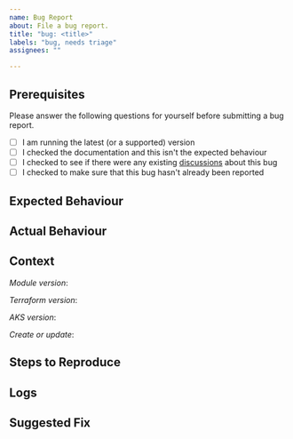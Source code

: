 ```yaml
---
name: Bug Report
about: File a bug report.
title: "bug: <title>"
labels: "bug, needs triage"
assignees: ""

---
```


<!--
Thank you for taking the time to fill out this bug report.

Please fill out as much of the detail as you can so we can test and resolve the issue as soon as possible.
-->

## Prerequisites

Please answer the following questions for yourself before submitting a bug report.

- [ ] I am running the latest (or a supported) version
- [ ] I checked the documentation and this isn't the expected behaviour
- [ ] I checked to see if there were any existing [discussions](https://github.com/LexisNexis-RBA/rsg-kubernetes/discussions) about this bug
- [ ] I checked to make sure that this bug hasn't already been reported

## Expected Behaviour
<!--
What did you expect to happen?
-->

## Actual Behaviour
<!--
What actually happened?
-->

## Context
<!--
Please provide us with some information to help us understand how you're using the module.
-->

_Module version_: <!-- v1.0.0 -->

_Terraform version_: <!-- v1.0.0 -->

_AKS version_: <!-- v1.22 -->

_Create or update_: <!-- Create|Update -->

## Steps to Reproduce
<!--
What steps do we need to take to reproduce the error?
-->

## Logs
<!--
Please provide any relevant log data.
-->

## Suggested Fix
<!--
Please let us know if you have a workaround or know how this can be resolved?
-->
